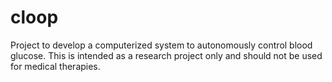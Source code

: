cloop
=====

Project to develop a computerized system to autonomously control blood glucose. This is intended as a research project only and should not be used for medical therapies.


